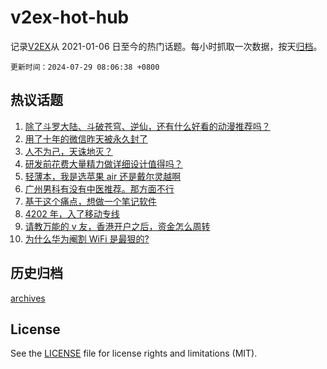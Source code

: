 # v2ex-hot-hub

 记录[V2EX](https://www.v2ex.com/)从 2021-01-06 日至今的热门话题。每小时抓取一次数据，按天[归档](archives)。

`更新时间：2024-07-29 08:06:38 +0800`

## 热议话题

1. [除了斗罗大陆、斗破苍穹、逆仙，还有什么好看的动漫推荐吗？](https://www.v2ex.com/t/1060606)
1. [用了十年的微信昨天被永久封了](https://www.v2ex.com/t/1060642)
1. [人不为己，天诛地灭？](https://www.v2ex.com/t/1060653)
1. [研发前花费大量精力做详细设计值得吗？](https://www.v2ex.com/t/1060625)
1. [轻薄本，我是选苹果 air 还是戴尔灵越啊](https://www.v2ex.com/t/1060709)
1. [广州男科有没有中医推荐。那方面不行](https://www.v2ex.com/t/1060692)
1. [基于这个痛点，想做一个笔记软件](https://www.v2ex.com/t/1060639)
1. [4202 年，入了移动专线](https://www.v2ex.com/t/1060616)
1. [请教万能的 v 友，香港开户之后，资金怎么周转](https://www.v2ex.com/t/1060607)
1. [为什么华为阉割 WiFi 是最狠的?](https://www.v2ex.com/t/1060641)

## 历史归档

[archives](archives)

## License

See the [LICENSE](LICENSE) file for license rights and limitations (MIT).
